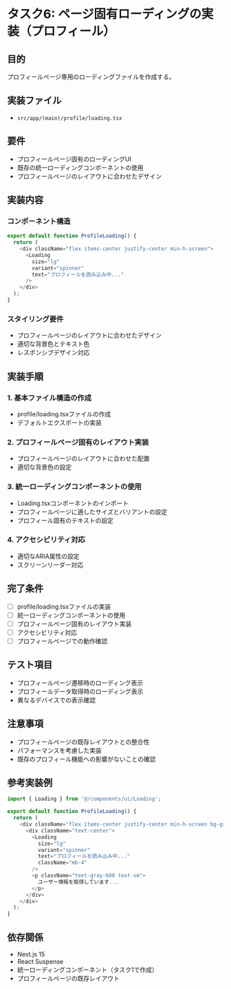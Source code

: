 # タスク6: ページ固有ローディングの実装（プロフィール）

## 目的
プロフィールページ専用のローディングファイルを作成する。

## 実装ファイル
- `src/app/(main)/profile/loading.tsx`

## 要件
- プロフィールページ固有のローディングUI
- 既存の統一ローディングコンポーネントの使用
- プロフィールページのレイアウトに合わせたデザイン

## 実装内容

### コンポーネント構造
```typescript
export default function ProfileLoading() {
  return (
    <div className="flex items-center justify-center min-h-screen">
      <Loading 
        size="lg" 
        variant="spinner" 
        text="プロフィールを読み込み中..." 
      />
    </div>
  );
}
```

### スタイリング要件
- プロフィールページのレイアウトに合わせたデザイン
- 適切な背景色とテキスト色
- レスポンシブデザイン対応

## 実装手順

### 1. 基本ファイル構造の作成
- profile/loading.tsxファイルの作成
- デフォルトエクスポートの実装

### 2. プロフィールページ固有のレイアウト実装
- プロフィールページのレイアウトに合わせた配置
- 適切な背景色の設定

### 3. 統一ローディングコンポーネントの使用
- Loading.tsxコンポーネントのインポート
- プロフィールページに適したサイズとバリアントの設定
- プロフィール固有のテキストの設定

### 4. アクセシビリティ対応
- 適切なARIA属性の設定
- スクリーンリーダー対応

## 完了条件
- [ ] profile/loading.tsxファイルの実装
- [ ] 統一ローディングコンポーネントの使用
- [ ] プロフィールページ固有のレイアウト実装
- [ ] アクセシビリティ対応
- [ ] プロフィールページでの動作確認

## テスト項目
- プロフィールページ遷移時のローディング表示
- プロフィールデータ取得時のローディング表示
- 異なるデバイスでの表示確認

## 注意事項
- プロフィールページの既存レイアウトとの整合性
- パフォーマンスを考慮した実装
- 既存のプロフィール機能への影響がないことの確認

## 参考実装例
```typescript
import { Loading } from '@/components/ui/Loading';

export default function ProfileLoading() {
  return (
    <div className="flex items-center justify-center min-h-screen bg-gray-50">
      <div className="text-center">
        <Loading 
          size="lg" 
          variant="spinner" 
          text="プロフィールを読み込み中..." 
          className="mb-4"
        />
        <p className="text-gray-600 text-sm">
          ユーザー情報を取得しています...
        </p>
      </div>
    </div>
  );
}
```

## 依存関係
- Next.js 15
- React Suspense
- 統一ローディングコンポーネント（タスク1で作成）
- プロフィールページの既存レイアウト 